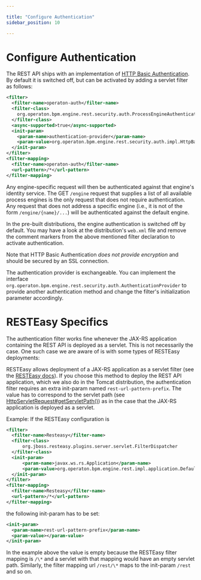 ```yaml
---

title: "Configure Authentication"
sidebar_position: 10

---
```



# Configure Authentication

The REST API ships with an implementation of [HTTP Basic Authentication](http://en.wikipedia.org/wiki/Basic_access_authentication). By default it is switched off, but can be activated by adding a servlet filter as follows:

```xml
<filter>
  <filter-name>operaton-auth</filter-name>
  <filter-class>
    org.operaton.bpm.engine.rest.security.auth.ProcessEngineAuthenticationFilter
  </filter-class>
  <async-supported>true</async-supported>
  <init-param>
    <param-name>authentication-provider</param-name>
    <param-value>org.operaton.bpm.engine.rest.security.auth.impl.HttpBasicAuthenticationProvider</param-value>
  </init-param>
</filter>
<filter-mapping>
  <filter-name>operaton-auth</filter-name>
  <url-pattern>/*</url-pattern>
</filter-mapping>
```

Any engine-specific request will then be authenticated against that engine's identity service. The GET `/engine` request that supplies a list of all available process engines is the only request that does not require authentication. Any request that does not address a specific engine (i.e., it is not of the form `/engine/{name}/...`) will be authenticated against the default engine.

In the pre-built distributions, the engine authentication is switched off by default. You may have a look at the distribution's `web.xml` file and remove the comment markers from the above mentioned filter declaration to activate authentication.

Note that HTTP Basic Authentication *does not provide encryption* and should be secured by an SSL connection.

The authentication provider is exchangeable. You can implement the interface `org.operaton.bpm.engine.rest.security.auth.AuthenticationProvider` to provide another authentication method and change the filter's initialization parameter accordingly.

# RESTEasy Specifics

The authentication filter works fine whenever the JAX-RS application containing the REST API is deployed as a servlet. This is not necessarily the case. One such case we are aware of is with some types of RESTEasy deployments:

RESTEasy allows deployment of a JAX-RS application as a servlet filter (see the [RESTEasy docs](http://docs.jboss.org/resteasy/docs/2.3.5.Final/userguide/html/Installation_Configuration.html#filter)). If you choose this method to deploy the REST API application, which we also do in the Tomcat distribution, the authentication filter requires an extra init-param named `rest-url-pattern-prefix`. The value has to correspond to the servlet path (see [HttpServletRequest#getServletPath()](http://docs.oracle.com/javaee/6/api/javax/servlet/http/HttpServletRequest.html#getServletPath%28%29)) as in the case that the JAX-RS application is deployed as a servlet.

Example: If the RESTEasy configuration is

```xml
<filter>
  <filter-name>Resteasy</filter-name>
  <filter-class>
      org.jboss.resteasy.plugins.server.servlet.FilterDispatcher
  </filter-class>
  <init-param>
      <param-name>javax.ws.rs.Application</param-name>
      <param-value>org.operaton.bpm.engine.rest.impl.application.DefaultApplication</param-value>
  </init-param>
</filter>
<filter-mapping>
  <filter-name>Resteasy</filter-name>
  <url-pattern>/*</url-pattern>
</filter-mapping>
```

the following init-param has to be set:

```xml
<init-param>
  <param-name>rest-url-pattern-prefix</param-name>
  <param-value></param-value>
</init-param>
```

In the example above the value is empty because the RESTEasy filter mapping is `/\*` and a servlet with that mapping would have an empty servlet path. Similarly, the filter mapping url `/rest/\*` maps to the init-param `/rest` and so on.
